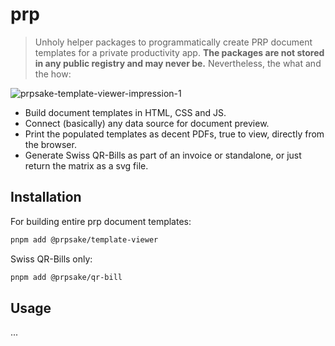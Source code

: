 # prp

  > Unholy helper packages to programmatically create PRP document templates for a private productivity app. __The packages are not stored in any public registry and may never be.__ Nevertheless, the what and the how:
  
![prpsake-template-viewer-impression-1](https://user-images.githubusercontent.com/22403007/213948331-be9cb3cd-0f3d-456d-93ec-057a2311819a.png)

* Build document templates in HTML, CSS and JS.
* Connect (basically) any data source for document preview.
* Print the populated templates as decent PDFs, true to view, directly from the browser.
* Generate Swiss QR-Bills as part of an invoice or standalone, or just return the matrix as a svg file.

## Installation

For building entire prp document templates:
```zsh
pnpm add @prpsake/template-viewer
```

Swiss QR-Bills only:
```zsh
pnpm add @prpsake/qr-bill
```

## Usage
...
